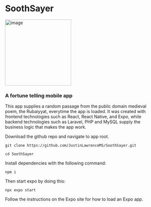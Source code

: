 <h1>SoothSayer</h1>
<img width="216" alt="image" src="https://github.com/user-attachments/assets/80a1e616-3f3b-4368-877a-80fb752a52dc">

<h3>A fortune telling mobile app</h3>

This app supplies a random passage from the public domain
medieval poem, the Rubaiyyat, everytime the app is loaded.
It was created with frontend technologies such as React, 
React Native, and Expo, while backend technologies such as
Laravel, PHP and MySQL supply the business logic that makes
the app work.

Download the github repo and navigate to app root.

```git clone https://github.com/JustinLawrenceMS/SoothSayer.git```

```cd SoothSayer```

Install dependencies with the following command:

```npm i```

Then start expo by doing this:

```npx expo start```

Follow the instructions on the Expo site for how
to load an Expo app.
